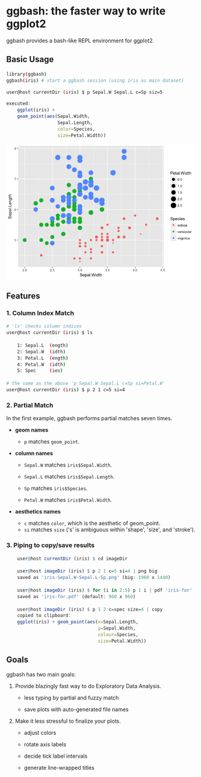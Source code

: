 <!-- README.md is generated from README.Rmd. Please edit that file -->
ggbash: the faster way to write ggplot2
=======================================

ggbash provides a bash-like REPL environment for ggplot2.

Basic Usage
-----------

``` bash
library(ggbash)
ggbash(iris) # start a ggbash session (using iris as main dataset)
```

``` bash
user@host currentDir (iris) $ p Sepal.W Sepal.L c=Sp siz=5
```

``` r
executed:
    ggplot(iris) +
    geom_point(aes(Sepal.Width,
                   Sepal.Length,
                   color=Species,
                   size=Petal.Width))
```

![](README_files/figure-markdown_github/unnamed-chunk-5-1.png)

Features
--------

### 1. Column Index Match

``` bash
# 'ls' checks column indices
user@host currentDir (iris) $ ls

    1: Sepal.L  (ength)
    2: Sepal.W  (idth)
    3: Petal.L  (ength)
    4: Petal.W  (idth)      
    5: Spec     (ies)

# the same as the above 'p Sepal.W Sepal.L c=Sp si=Petal.W'
user@host currentDir (iris) $ p 2 1 c=5 si=4
```

### 2. Partial Match

In the first example, ggbash performs partial matches seven times.

-   **geom names**
    -   `p` matches `geom_point`.
-   **column names**
    -   `Sepal.W` matches `iris$Sepal.Width`.

    -   `Sepal.L` matches `iris$Sepal.Length`.

    -   `Sp` matches `iris$Species`.

    -   `Petal.W` matches `iris$Petal.Width`.

-   **aesthetics names**
    -   `c` matches `color`, which is the aesthetic of geom\_point.
    -   `si` matches `size` ('s' is ambiguous within 'shape', 'size', and 'stroke').

### 3. Piping to copy/save results

``` r
    user@host currentDir (iris) $ cd imageDir

    user@host imageDir (iris) $ p 2 1 c=5 si=4 | png big
    saved as 'iris-Sepal.W-Sepal.L-Sp.png' (big: 1960 x 1440)
    
    user@host imageDir (iris) $ for (i in 2:5) p 1 i | pdf 'iris-for'
    saved as 'iris-for.pdf' (default: 960 x 960)
    
    user@host imageDir (iris) $ p 1 2 c=spec size=4 | copy
    copied to clipboard:
    ggplot(iris) + geom_point(aes(x=Sepal.Length,
                                  y=Sepal.Width,
                                  colour=Species,
                                  size=Petal.Width))
```

Goals
-----

ggbash has two main goals:

1.  Provide blazingly fast way to do Exploratory Data Analysis.

    -   less typing by partial and fuzzy match

    -   save plots with auto-generated file names

2.  Make it less stressful to finalize your plots.

    -   adjust colors

    -   rotate axis labels

    -   decide tick label intervals

    -   generate line-wrapped titles

